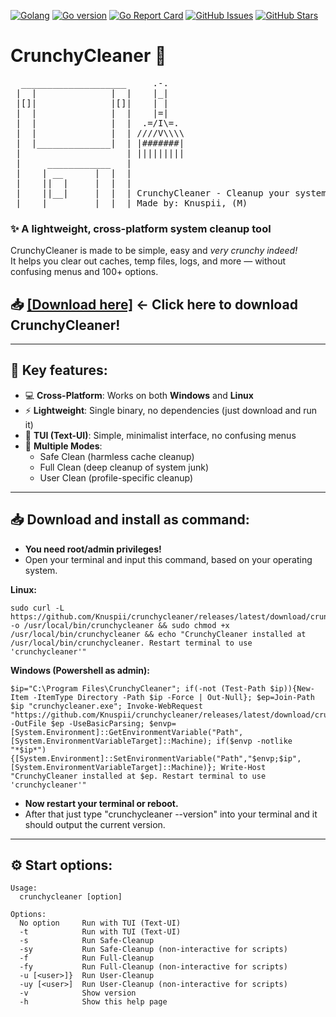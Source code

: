 [![Golang](https://img.shields.io/static/v1?label=Made%20with&message=Go&logo=go&color=007ACC)](https://go.dev/)
[![Go version](https://img.shields.io/github/go-mod/go-version/knuspii/crunchycleaner)](https://github.com/knuspii/crunchycleaner)
[![Go Report Card](https://goreportcard.com/badge/github.com/knuspii/crunchycleaner)](https://goreportcard.com/report/github.com/knuspii/crunchycleaner)
[![GitHub Issues](https://img.shields.io/github/issues/knuspii/crunchycleaner)](https://github.com/knuspii/crunchycleaner/issues)
[![GitHub Stars](https://img.shields.io/github/stars/knuspii/crunchycleaner?style=social)](https://github.com/knuspii/crunchycleaner/stargazers)

<h1>CrunchyCleaner 🧹</h1>

<p align="center">
<pre>
  ____________________     .-.
 |  |              |  |    |_|
 |[]|              |[]|    | |
 |  |              |  |    |=|
 |  |              |  |  .=/I\=.
 |  |              |  | ////V\\\\
 |  |______________|  | |#######|
 |                    | |||||||||
 |     ____________   |
 |    | __      |  |  |
 |    ||  |     |  |  |
 |    ||__|     |  |  | CrunchyCleaner - Cleanup your system!
 |____|_________|__|__| Made by: Knuspii, (M)
</pre>
</p>

### ✨ A lightweight, cross-platform system cleanup tool
CrunchyCleaner is made to be simple, easy and *very crunchy indeed!*\
It helps you clear out caches, temp files, logs, and more — without confusing menus and 100+ options.


## 📥 [[Download here]](https://github.com/Knuspii/crunchycleaner/releases) <- Click here to download CrunchyCleaner!

---

## 🔑 Key features:

- 💻 **Cross-Platform**: Works on both **Windows** and **Linux**
- ⚡ **Lightweight**: Single binary, no dependencies (just download and run it)
- 🎨 **TUI (Text-UI)**: Simple, minimalist interface, no confusing menus
- 🧹 **Multiple Modes**:
  - Safe Clean (harmless cache cleanup)
  - Full Clean (deep cleanup of system junk)
  - User Clean (profile-specific cleanup)

---

## 📥 Download and install as command:
- **You need root/admin privileges!**
- Open your terminal and input this command, based on your operating system.

**Linux:**
```
sudo curl -L https://github.com/Knuspii/crunchycleaner/releases/latest/download/crunchycleaner -o /usr/local/bin/crunchycleaner && sudo chmod +x /usr/local/bin/crunchycleaner && echo "CrunchyCleaner installed at /usr/local/bin/crunchycleaner. Restart terminal to use 'crunchycleaner'"
```
**Windows (Powershell as admin):**
```
$ip="C:\Program Files\CrunchyCleaner"; if(-not (Test-Path $ip)){New-Item -ItemType Directory -Path $ip -Force | Out-Null}; $ep=Join-Path $ip "crunchycleaner.exe"; Invoke-WebRequest "https://github.com/Knuspii/crunchycleaner/releases/latest/download/crunchycleaner.exe" -OutFile $ep -UseBasicParsing; $envp=[System.Environment]::GetEnvironmentVariable("Path",[System.EnvironmentVariableTarget]::Machine); if($envp -notlike "*$ip*"){[System.Environment]::SetEnvironmentVariable("Path","$envp;$ip",[System.EnvironmentVariableTarget]::Machine)}; Write-Host "CrunchyCleaner installed at $ep. Restart terminal to use 'crunchycleaner'"
```
- **Now restart your terminal or reboot.**
- After that just type "crunchycleaner --version" into your terminal and it should output the current version.

---

## ⚙️ Start options:
```
Usage:
  crunchycleaner [option]

Options:
  No option     Run with TUI (Text-UI)
  -t            Run with TUI (Text-UI)
  -s            Run Safe-Cleanup
  -sy           Run Safe-Cleanup (non-interactive for scripts)
  -f            Run Full-Cleanup
  -fy           Run Full-Cleanup (non-interactive for scripts)
  -u [<user>]}  Run User-Cleanup
  -uy [<user>]  Run User-Cleanup (non-interactive for scripts)
  -v            Show version
  -h            Show this help page
